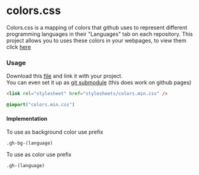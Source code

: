 # colors.css
Colors.css is a mapping of colors that github uses to represent different programming languages in their "Languages" tab on each repository. This project allows you to uses these colors in your webpages, to view them click [here](#colors)

### Usage
Download this [file](https://github.com/GOGO98901/colors.css/blob/master/colors.min.css) and link it with your project.<br>
You can even set it up as [git submodule](https://git-scm.com/book/en/v2/Git-Tools-Submodules) (this does work on github pages)
```html
<link rel="stylesheet" href="stylesheets/colors.min.css" />
```
```css
@import("colors.min.css")
```
#### Implementation
To use as background color use prefix
```
.gh-bg-(language)
```
To use as color use prefix
```
.gh-(language)
```
